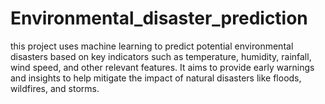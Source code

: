 # Environmental_disaster_prediction
this project uses machine learning to predict potential environmental disasters based on key indicators such as temperature, humidity, rainfall, wind speed, and other relevant features. It aims to provide early warnings and insights to help mitigate the impact of natural disasters like floods, wildfires, and storms.
